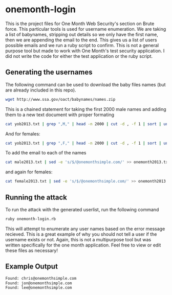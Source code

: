 # onemonth-login

This is the project files for One Month Web Security's section on Brute force. This particular tools is used for username enumeration. We are taking a list of babynames, stripping out details so we only have the first name, then we are appending the email to the end. This gives us a list of users possible emails and we run a ruby script to confirm. This is not a general purpose tool but made to work with One Month's test security application. I did not write the code for either the test application or the ruby script.

## Generating the usernames
The following command can be used to download the baby files names (but are already included in this repo).

```bash
wget http://www.ssa.gov/oact/babynames/names.zip
```

This is a chained statement for taking the first 2000 male names and adding them to a new text document with proper formating

```bash
cat yob2013.txt | grep ",M," | head -n 2000 | cut -d , -f 1 | sort | uniq | awk '{print tolower($0)}' >> male2013.txt
```

And for females:

```bash
cat yob2013.txt | grep ",F," | head -n 2000 | cut -d , -f 1 | sort | uniq | awk '{print tolower($0)}' >> female2013.txt
```

To add the email to each of the names

```bash
cat male2013.txt | sed -e 's/$/@onemonthsimple.com/' >> onemonth2013.txt
```

and again for females:

```bash
cat female2013.txt | sed -e 's/$/@onemonthsimple.com/' >> onemonth2013.txt
```

## Running the attack
To run the attack with the generated userlist, run the following command

```bash
ruby onemonth-login.rb
```

This will attempt to enumerate any user names based on the error message recieved. This is a great example of why you should not tell a user if the username exists or not. Again, this is not a multipurpose tool but was written specifically for the one month application. Feel free to view or edit these files as necessary!

## Example Output

```bash
Found: chris@onemonthsimple.com
Found: jon@onemonthsimple.com
Found: lee@onemonthsimple.com
```
